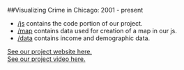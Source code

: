 ##Visualizing Crime in Chicago: 2001 - present

- [/js](https://github.com/userfog/cs171-pr-city-scape/tree/master/js) contains the code portion of our project.
- [/map](https://github.com/userfog/cs171-pr-city-scape/tree/master/map) contains data used for creation of a map in our js.
- [/data](https://github.com/userfog/cs171-pr-city-scape/tree/master/data) contains income and demographic data.

[See our project website here.](https://www.chicagocrimes.info)
<br>
[See our project video here.](http://www.youtube.com)